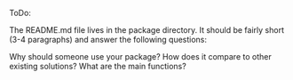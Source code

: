ToDo:

The README.md file lives in the package directory. It should be fairly short (3-4 paragraphs) and answer the following questions:

Why should someone use your package?
How does it compare to other existing solutions?
What are the main functions?